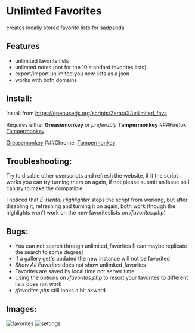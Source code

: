 # Unlimted Favorites
creates locally stored favorite lists for sadpanda

## Features

- unlimited favorite lists
- unlimted notes (not for the 10 standard favorites lists)
- export/import unlimited you new lists as a json
- works with both domains

## Install:
Install from https://openuserjs.org/scripts/ZerataX/unlimited_favs

Requires either **Greasemonkey** or *preferably* **Tampermonkey**
###Firefox:
[Tampermonkey](https://addons.mozilla.org/de/firefox/addon/tampermonkey/)

[Greasemonkey](https://addons.mozilla.org/de/firefox/addon/greasemonkey/)
###Chrome:
[Tampermonkey](https://chrome.google.com/webstore/detail/tampermonkey/dhdgffkkebhmkfjojejmpbldmpobfkfo?hl=de)

## Troubleshooting:

Try to disable other userscripts and refresh the website, if it the script works you can try turning them on again, if not please submit an Issue so I can try to make the compatible.

I noticed that *E-Hentai  Highlighter* stops the script from working, but after disabling it, refreshing and turning it on again, both work (though the highlights won't work on the new favoriteslists on */favorites.php*)

## Bugs:

- You can not search through unlimited_favorites [I can maybe replicate the search to some degree]
- If a gallery get's updated the new instance will not be favorited
- *Show All Favorites* does not show unlimited_favorites
- Favorites are saved by local time not server time
- Using the options on */favorites.php* to resort your favorites to different lists does not work
- */favorites.php* still looks a bit akward

## Images:

![favorites](https://my.mixtape.moe/kooqqe.png "favorites example")
![settings](https://my.mixtape.moe/iadttx.png "settings example")
